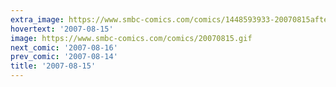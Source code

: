 ```yaml
---
extra_image: https://www.smbc-comics.com/comics/1448593933-20070815after.png
hovertext: '2007-08-15'
image: https://www.smbc-comics.com/comics/20070815.gif
next_comic: '2007-08-16'
prev_comic: '2007-08-14'
title: '2007-08-15'
---
```


